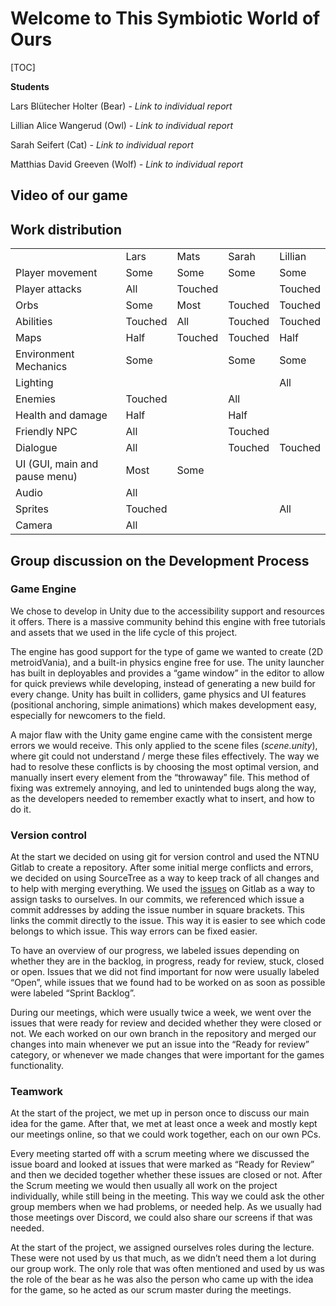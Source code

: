 # **Welcome to This Symbiotic World of Ours**


[TOC]


**Students**

Lars Blütecher Holter (Bear) _- Link to individual report_

Lillian Alice Wangerud (Owl) _- Link to individual report_

Sarah Seifert (Cat) _- Link to individual report_

Matthias David Greeven (Wolf) _- Link to individual report_


## **Video of our game**


## **Work distribution**


<table>
  <tr>
   <td>
   </td>
   <td>Lars
   </td>
   <td>Mats
   </td>
   <td>Sarah
   </td>
   <td>Lillian
   </td>
  </tr>
  <tr>
   <td>Player movement
   </td>
   <td>Some
   </td>
   <td>Some
   </td>
   <td>Some
   </td>
   <td>Some
   </td>
  </tr>
  <tr>
   <td>Player attacks
   </td>
   <td>All
   </td>
   <td>Touched
   </td>
   <td>
   </td>
   <td>Touched
   </td>
  </tr>
  <tr>
   <td>Orbs
   </td>
   <td>Some
   </td>
   <td>Most
   </td>
   <td>Touched
   </td>
   <td>Touched
   </td>
  </tr>
  <tr>
   <td>Abilities
   </td>
   <td>Touched
   </td>
   <td>All
   </td>
   <td>Touched
   </td>
   <td>Touched
   </td>
  </tr>
  <tr>
   <td>Maps
   </td>
   <td>Half
   </td>
   <td>Touched
   </td>
   <td>Touched
   </td>
   <td>Half
   </td>
  </tr>
  <tr>
   <td>Environment Mechanics
   </td>
   <td>Some
   </td>
   <td>
   </td>
   <td>Some
   </td>
   <td>Some
   </td>
  </tr>
  <tr>
   <td>Lighting
   </td>
   <td>
   </td>
   <td>
   </td>
   <td>
   </td>
   <td>All
   </td>
  </tr>
  <tr>
   <td>Enemies
   </td>
   <td>Touched
   </td>
   <td>
   </td>
   <td>All
   </td>
   <td>
   </td>
  </tr>
  <tr>
   <td>Health and damage
   </td>
   <td>Half
   </td>
   <td>
   </td>
   <td>Half
   </td>
   <td>
   </td>
  </tr>
  <tr>
   <td>Friendly NPC
   </td>
   <td>All
   </td>
   <td>
   </td>
   <td>Touched
   </td>
   <td>
   </td>
  </tr>
  <tr>
   <td>Dialogue
   </td>
   <td>All
   </td>
   <td>
   </td>
   <td>Touched
   </td>
   <td>Touched
   </td>
  </tr>
  <tr>
   <td>UI (GUI, main and pause menu)
   </td>
   <td>Most
   </td>
   <td>Some
   </td>
   <td>
   </td>
   <td>
   </td>
  </tr>
  <tr>
   <td>Audio
   </td>
   <td>All
   </td>
   <td>
   </td>
   <td>
   </td>
   <td>
   </td>
  </tr>
  <tr>
   <td>Sprites
   </td>
   <td>Touched
   </td>
   <td>
   </td>
   <td>
   </td>
   <td>All
   </td>
  </tr>
  <tr>
   <td>Camera
   </td>
   <td>All
   </td>
   <td>
   </td>
   <td>
   </td>
   <td>
   </td>
  </tr>
</table>



## **Group discussion on the Development Process**


### Game Engine

We chose to develop in Unity due to the accessibility support and resources it offers. There is a massive community behind this engine with free tutorials and assets that we used in the life cycle of this project.

The engine has good support for the type of game we wanted to create (2D metroidVania), and a built-in physics engine free for use. The unity launcher has built in deployables and provides a “game window” in the editor to allow for quick previews while developing, instead of generating a new build for every change. Unity has built in colliders, game physics and UI features (positional anchoring, simple animations) which makes development easy, especially for newcomers to the field.

A major flaw with the Unity game engine came with the consistent merge errors we would receive. This only applied to the scene files (_scene.unity_), where git could not understand / merge these files effectively. The way we had to resolve these conflicts is by choosing the most optimal version, and manually insert every element from the “throwaway” file. This method of fixing was extremely annoying, and led to unintended bugs along the way, as the developers needed to remember exactly what to insert, and how to do it.


### Version control

At the start we decided on using git for version control and used the NTNU Gitlab to create a repository. After some initial merge conflicts and errors, we decided on using SourceTree as a way to keep track of all changes and to help with merging everything. We used the [issues](https://git.gvk.idi.ntnu.no/course/imt3603/imt3603-2022-workspace/symbiosis/this-symbiotic-world-of-ours/-/boards) on Gitlab as a way to assign tasks to ourselves. In our commits, we referenced which issue a commit addresses by adding the issue number in square brackets. This links the commit directly to the issue. This way it is easier to see which code belongs to which issue. This way errors can be fixed easier.

To have an overview of our progress, we labeled issues depending on whether they are in the backlog, in progress, ready for review, stuck, closed or open. Issues that we did not find important for now were usually labeled “Open”, while issues that we found had to be worked on as soon as possible were labeled “Sprint Backlog”. 

During our meetings, which were usually twice a week, we went over the issues that were ready for review and decided whether they were closed or not. We each worked on our own branch in the repository and merged our changes into main whenever we put an issue into the “Ready for review” category, or whenever we made changes that were important for the games functionality.


### Teamwork

At the start of the project, we met up in person once to discuss our main idea for the game. After that, we met at least once a week and mostly kept our meetings online, so that we could work together, each on our own PCs. 

Every meeting started off with a scrum meeting where we discussed the issue board and looked at issues that were marked as “Ready for Review” and then we decided together whether these issues are closed or not. After the Scrum meeting we would then usually all work on the project individually, while still being in the meeting. This way we could ask the other group members when we had problems, or needed help. As we usually had those meetings over Discord, we could also share our screens if that was needed.

At the start of the project, we assigned ourselves roles during the lecture. These were not used by us that much, as we didn’t need them a lot during our group work. The only role that was often mentioned and used by us was the role of the bear as he was also the person who came up with the idea for the game, so he acted as our scrum master during the meetings.


